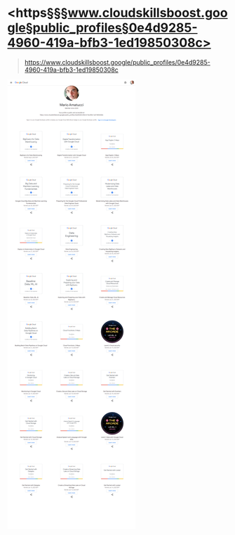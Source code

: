 
# <https§§§www.cloudskillsboost.google§public_profiles§0e4d9285-4960-419a-bfb3-1ed19850308c>
> <https://www.cloudskillsboost.google/public_profiles/0e4d9285-4960-419a-bfb3-1ed19850308c>

![](1691324149292.png)